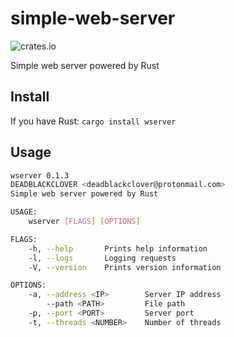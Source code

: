 # simple-web-server
![crates.io](https://img.shields.io/crates/v/wserver.svg)

Simple web server powered by Rust

## Install
If you have Rust: `cargo install wserver`

## Usage
```bash
wserver 0.1.3
DEADBLACKCLOVER <deadblackclover@protonmail.com>
Simple web server powered by Rust

USAGE:
    wserver [FLAGS] [OPTIONS]

FLAGS:
    -h, --help       Prints help information
    -l, --logs       Logging requests
    -V, --version    Prints version information

OPTIONS:
    -a, --address <IP>        Server IP address
        --path <PATH>         File path
    -p, --port <PORT>         Server port
    -t, --threads <NUMBER>    Number of threads
```
